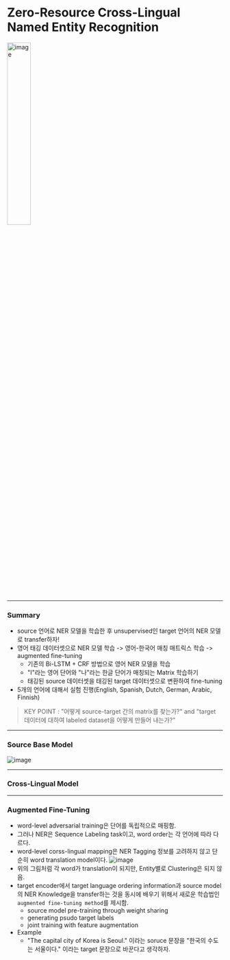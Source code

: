 # Zero-Resource Cross-Lingual Named Entity Recognition

<img width="33%" alt="image" src="https://user-images.githubusercontent.com/41967014/172783205-663af5e1-53b9-4584-8dcb-33a9d5e1d32b.png">

*******
### Summary
- source 언어로 NER 모델을 학습한 후 unsupervised인 target 언어의 NER 모델로 transfer하자!
- 영어 태깅 데이터셋으로 NER 모델 학습 -> 영어-한국어 매칭 매트릭스 학습 -> augmented fine-tuning
  - 기존의 Bi-LSTM + CRF 방법으로 영어 NER 모델을 학습
  - "I"라는 영어 단어와 "나"라는 한글 단어가 매칭되는 Matrix 학습하기
  - 태깅된 source 데이터셋을 태깅된 target 데이터셋으로 변환하여 fine-tuning
- 5개의 언어에 대해서 실험 진행(English, Spanish, Dutch, German, Arabic, Finnish)
> KEY POINT : "어떻게 source-target 간의 matrix를 찾는가?" and "target 데이터에 대하여 labeled dataset을 어떻게 만들어 내는가?"

*******
### Source Base Model
![image](https://user-images.githubusercontent.com/41967014/172803378-0d33c383-78d2-4423-a45d-c09461de3980.png)

*******
### Cross-Lingual Model

*******
### Augmented Fine-Tuning
- word-level adversarial training은 단어를 독립적으로 매핑함.
- 그러나 NER은 Sequence Labeling task이고, word order는 각 언어에 따라 다르다.
- word-level corss-lingual mapping은 NER Tagging 정보를 고려하지 않고 단순히 word translation model이다.
![image](https://user-images.githubusercontent.com/41967014/172858632-e191a3ec-e70d-40ab-b8ac-6f688f824f59.png)
- 위의 그림처럼 각 word가 translation이 되지만, Entity별로 Clustering은 되지 않음.
- target encoder에서 target language ordering information과 source model의 NER Knowledge을 transfer하는 것을 동시에 배우기 위해서 새로운 학습법인 `augmented fine-tuning method`를 제시함.
  - source model pre-training through weight sharing
  - generating psudo target labels
  - joint training with feature augmentation
- Example
  - "The capital city of Korea<LOC> is Seoul<LOC>." 이라는 soruce 문장을 "한국<LOC>의 수도는 서울<LOC>이다." 이라는 target 문장으로 바꾼다고 생각하자.
  
